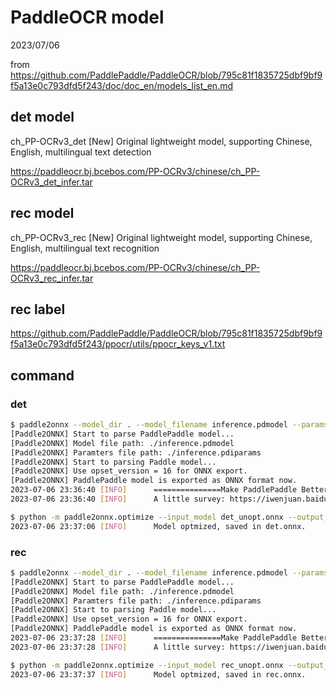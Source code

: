 # PaddleOCR model

2023/07/06

from <https://github.com/PaddlePaddle/PaddleOCR/blob/795c81f1835725dbf9bf9f5a13e0c793dfd5f243/doc/doc_en/models_list_en.md>

## det model

ch_PP-OCRv3_det [New] Original lightweight model, supporting Chinese, English, multilingual text detection

<https://paddleocr.bj.bcebos.com/PP-OCRv3/chinese/ch_PP-OCRv3_det_infer.tar>

## rec model

ch_PP-OCRv3_rec [New] Original lightweight model, supporting Chinese, English, multilingual text recognition

<https://paddleocr.bj.bcebos.com/PP-OCRv3/chinese/ch_PP-OCRv3_rec_infer.tar>

## rec label

<https://github.com/PaddlePaddle/PaddleOCR/blob/795c81f1835725dbf9bf9f5a13e0c793dfd5f243/ppocr/utils/ppocr_keys_v1.txt>

## command

### det

```bash
$ paddle2onnx --model_dir . --model_filename inference.pdmodel --params_filename inference.pdiparams --save_file det_unopt.onnx --opset_version 16 --enable_dev_version True --enable_onnx_checker True --deploy_backend onnxruntime 
[Paddle2ONNX] Start to parse PaddlePaddle model...
[Paddle2ONNX] Model file path: ./inference.pdmodel
[Paddle2ONNX] Paramters file path: ./inference.pdiparams
[Paddle2ONNX] Start to parsing Paddle model...
[Paddle2ONNX] Use opset_version = 16 for ONNX export.
[Paddle2ONNX] PaddlePaddle model is exported as ONNX format now.
2023-07-06 23:36:40 [INFO]      ===============Make PaddlePaddle Better!================
2023-07-06 23:36:40 [INFO]      A little survey: https://iwenjuan.baidu.com/?code=r8hu2s
```

```bash
$ python -m paddle2onnx.optimize --input_model det_unopt.onnx --output_model det.onnx
2023-07-06 23:37:06 [INFO]      Model optmized, saved in det.onnx.
```

### rec

```bash
$ paddle2onnx --model_dir . --model_filename inference.pdmodel --params_filename inference.pdiparams --save_file rec_unopt.onnx --opset_version 16 --enable_dev_version True --enable_onnx_checker True --deploy_backend onnxruntime 
[Paddle2ONNX] Start to parse PaddlePaddle model...
[Paddle2ONNX] Model file path: ./inference.pdmodel
[Paddle2ONNX] Paramters file path: ./inference.pdiparams
[Paddle2ONNX] Start to parsing Paddle model...
[Paddle2ONNX] Use opset_version = 16 for ONNX export.
[Paddle2ONNX] PaddlePaddle model is exported as ONNX format now.
2023-07-06 23:37:28 [INFO]      ===============Make PaddlePaddle Better!================
2023-07-06 23:37:28 [INFO]      A little survey: https://iwenjuan.baidu.com/?code=r8hu2s
```

```bash
$ python -m paddle2onnx.optimize --input_model rec_unopt.onnx --output_model rec.onnx
2023-07-06 23:37:37 [INFO]      Model optmized, saved in rec.onnx.
```
